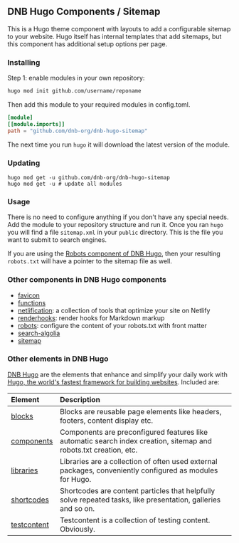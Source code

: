 ## DNB Hugo Components / Sitemap

This is a Hugo theme component with layouts to add a configurable sitemap to your website. Hugo itself has internal templates that add sitemaps, but this component has additional setup options per page.

### Installing

Step 1: enable modules in your own repository:

```bash
hugo mod init github.com/username/reponame
```

Then add this module to your required modules in config.toml.

```toml
[module]
[[module.imports]]
path = "github.com/dnb-org/dnb-hugo-sitemap"
```

The next time you run `hugo` it will download the latest version of the module.

### Updating

```shell
hugo mod get -u github.com/dnb-org/dnb-hugo-sitemap
hugo mod get -u # update all modules
```

### Usage

There is no need to configure anything if you don't have any special needs. Add the module to your repository structure and run it. Once you ran `hugo` you will find a file `sitemap.xml` in your `public` directory. This is the file you want to submit to search engines.

If you are using the [Robots component of DNB Hugo](https://github.com/dnb-org/components/tree/main/robots), then your resulting `robots.txt` will have a pointer to the sitemap file as well.

### Other components in DNB Hugo components

- [favicon](https://github.com/dnb-org/components/tree/main/favicon)
- [functions](https://github.com/dnb-org/components/tree/main/functions)
- [netlification](https://github.com/dnb-org/components/tree/main/netlification): a collection of tools that optimize your site on Netlify
- [renderhooks](https://github.com/dnb-org/components/tree/main/renderhooks): render hooks for Markdown markup
- [robots](https://github.com/dnb-org/components/tree/main/robots): configure the content of your robots.txt with front matter
- [search-algolia](https://github.com/dnb-org/components/tree/main/search-algolia)
- [sitemap](https://github.com/dnb-org/components/tree/main/sitemap)

### Other elements in DNB Hugo

[DNB Hugo](https://github.com/dnb-org) are the elements that enhance and simplify your daily work with [Hugo, the world's fastest framework for building websites](https://gohugo.io/). Included are:

| Element                                               | Description                                                                                                       |
| :---------------------------------------------------- | :---------------------------------------------------------------------------------------------------------------- |
| [blocks](https://github.com/dnb-org/blocks)           | Blocks are reusable page elements like headers, footers, content display etc.                                     |
| [components](https://github.com/dnb-org/components)   | Components are preconfigured features like automatic search index creation, sitemap and robots.txt creation, etc. |
| [libraries](https://github.com/dnb-org/libraries)     | Libraries are a collection of often used external packages, conveniently configured as modules for Hugo.          |
| [shortcodes](https://github.com/dnb-org/shortcodes)   | Shortcodes are content particles that helpfully solve repeated tasks, like presentation, galleries and so on.     |
| [testcontent](https://github.com/dnb-org/testcontent) | Testcontent is a collection of testing content. Obviously.                                                        |
